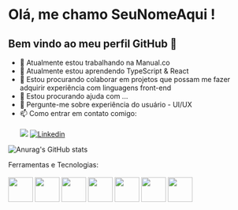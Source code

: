 # Olá, me chamo SeuNomeAqui ! 
## Bem vindo ao meu perfil GitHub 👋

- 🔭 Atualmente estou trabalhando na Manual.co
- 🌱 Atualmente estou aprendendo TypeScript & React
- 👯 Estou procurando colaborar em projetos que possam me fazer adquirir experiência com linguagens front-end
- 🤔 Estou procurando ajuda com ...
- 💬 Pergunte-me sobre experiência do usuário - UI/UX
- 📫 Como entrar em contato comigo: <br> <br>
<a href = "mailto:andreialcantara@id.uff.br"><img src="https://img.shields.io/badge/Gmail-D14836?style=for-the-badge&logo=gmail&logoColor=white" target="_blank"></a>
[![Linkedin](https://img.shields.io/badge/-LinkedIn-%230077B5?style=for-the-badge&logo=linkedin&logoColor=white)](https://www.linkedin.com/in/andrei-alcantara-9463b6177/)



![Anurag's GitHub stats](https://github-readme-stats.vercel.app/api?username=dreialcantara&count_private=true&show_icons=true&theme=dracula)


Ferramentas e Tecnologias:
<br>
<br>
<img src="https://cdn.jsdelivr.net/gh/devicons/devicon/icons/html5/html5-plain-wordmark.svg" width="50px" />
<img src="https://cdn.jsdelivr.net/gh/devicons/devicon/icons/css3/css3-plain-wordmark.svg" width="50px" />
<img src="https://cdn.jsdelivr.net/gh/devicons/devicon/icons/javascript/javascript-plain.svg" width="50px" />
<img src="https://cdn.jsdelivr.net/gh/devicons/devicon/icons/typescript/typescript-plain.svg" width="50px" />
<img src="https://cdn.jsdelivr.net/gh/devicons/devicon/icons/react/react-original-wordmark.svg" width="50px" />
<img src="https://cdn.jsdelivr.net/gh/devicons/devicon/icons/git/git-original.svg" width="50px" />
<img src="https://cdn.jsdelivr.net/gh/devicons/devicon/icons/github/github-original-wordmark.svg" width="50px" />




